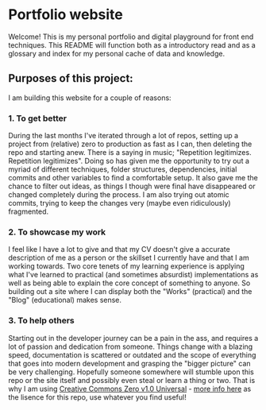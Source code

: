 # Portfolio website
 
Welcome! This is my personal portfolio and digital playground for front end techniques.
This README will function both as a introductory read and as a glossary and index for my personal cache of data and knowledge.

## Purposes of this project:

I am building this website for a couple of reasons:

### 1. To get better

During the last months I've iterated through a lot of repos, setting up a project from (relative) zero to production as fast
as I can, then deleting the repo and starting anew. There is a saying in music; "Repetition legitimizes. Repetition legitimizes".
Doing so has given me the opportunity to try out a myriad of different techniques, folder structures, dependencies, initial commits and
other variables to find a comfortable setup. It also gave me the chance to filter out ideas, as things I though were final have disappeared
or changed completely during the process. I am also trying out atomic commits, trying to keep the changes very (maybe even ridiculously) fragmented.

### 2. To showcase my work

I feel like I have a lot to give and that my CV doesn't give a accurate description of me as a person or the skillset I currently have and
that I am working towards. Two core tenets of my learning experience is applying what I've learned to practical (and sometimes absurdist)
implementations as well as being able to explain the core concept of something to anyone. So building out a site where I can display both
the "Works" (practical) and the "Blog" (educational) makes sense.

### 3. To help others

Starting out in the developer journey can be a pain in the ass, and requires a lot of passion and dedication from someone. Things change with
a blazing speed, documentation is scattered or outdated and the scope of everything that goes into modern development and grasping the "bigger picture"
can be very challenging. Hopefully someone somewhere will stumble upon this repo or the site itself and possibly even steal or learn a thing or two.
That is why I am using [Creative Commons Zero v1.0 Universal](https://creativecommons.org/publicdomain/zero/1.0/) - [more info here](https://choosealicense.com/licenses/cc0-1.0/)
as the lisence for this repo, use whatever you find useful!